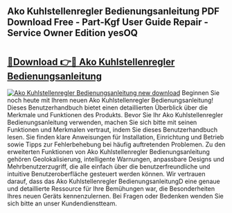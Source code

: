 ## Ako Kuhlstellenregler Bedienungsanleitung PDF Download Free - Part-Kgf User Guide Repair - Service Owner Edition yesOQ

# <h2><a href="http://df46w3.blite.top/?on=Ako+Kuhlstellenregler+Bedienungsanleitung">🔗Download 👉🔴 Ako Kuhlstellenregler Bedienungsanleitung</a></h2>

[![Ako Kuhlstellenregler Bedienungsanleitung new download](https://i.imgur.com/lujVjoI.png)](http://df46w3.blite.top/?on=Ako+Kuhlstellenregler+Bedienungsanleitung)
Beginnen Sie noch heute mit Ihrem neuen Ako Kuhlstellenregler Bedienungsanleitung! Dieses Benutzerhandbuch bietet einen detaillierten Überblick über die Merkmale und Funktionen des Produkts. Bevor Sie Ihr Ako Kuhlstellenregler Bedienungsanleitung verwenden, machen Sie sich bitte mit seinen Funktionen und Merkmalen vertraut, indem Sie dieses Benutzerhandbuch lesen. Sie finden klare Anweisungen für Installation, Einrichtung und Betrieb sowie Tipps zur Fehlerbehebung bei häufig auftretenden Problemen. Zu den erweiterten Funktionen von Ako Kuhlstellenregler Bedienungsanleitung gehören Geolokalisierung, intelligente Warnungen, anpassbare Designs und Mehrbenutzerzugriff, die alle einfach über die benutzerfreundliche und intuitive Benutzeroberfläche gesteuert werden können. Wir vertrauen darauf, dass das Ako Kuhlstellenregler BedienungsanleitungD eine genaue und detaillierte Ressource für Ihre Bemühungen war, die Besonderheiten Ihres neuen Geräts kennenzulernen. Bei Fragen oder Bedenken wenden Sie sich bitte an unser Kundendienstteam.
